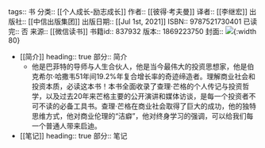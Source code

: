 tags:: 书
分类:: [[个人成长-励志成长]]
作者:: [[彼得·考夫曼]]
译者:: [[李继宏]]
出版社:: [[中信出版集团]]
出版日期:: [[Jul 1st, 2021]]
ISBN:: 9787521730401
已读完:: 否
来源:: [[微信读书]]
书籍id:: 837932
版本:: 1869223750
封面:: ![](https://cdn.weread.qq.com/weread/cover/48/YueWen_837932/s_YueWen_837932.jpg){:width 80}

- [[简介]]
  heading:: true
  部分:: 简介
	- 他是巴菲特的导师与人生合伙人，他是当今最伟大的投资思想家，他是伯克希尔·哈撒韦51年间19.2%年复合增长率的奇迹缔造者。理解商业社会和投资本质，必读这本书！本书全面收录了查理·芒格的个人传记与投资哲学，以及过去20年来芒格主要的公开演讲和媒体访谈，是每一个投资者不可不读的必备工具书。查理·芒格在商业社会取得了巨大的成功，他的独特思维方式，他对商业伦理的“洁癖”，他对终身学习的强调，可以给我们每一个普通人带来启迪。
- [[笔记]]
  heading:: true
  部分:: 笔记